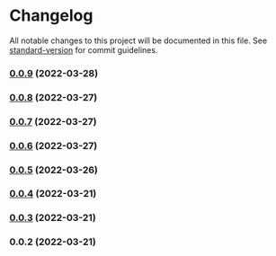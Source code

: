 # Changelog

All notable changes to this project will be documented in this file. See [standard-version](https://github.com/conventional-changelog/standard-version) for commit guidelines.

### [0.0.9](https://github.com/ParamagicDev/konnors-pc/compare/v0.0.8...v0.0.9) (2022-03-28)

### [0.0.8](https://github.com/ParamagicDev/konnors-pc/compare/v0.0.7...v0.0.8) (2022-03-27)

### [0.0.7](https://github.com/ParamagicDev/konnors-pc/compare/v0.0.6...v0.0.7) (2022-03-27)

### [0.0.6](https://github.com/ParamagicDev/konnors-pc/compare/v0.0.5...v0.0.6) (2022-03-27)

### [0.0.5](https://github.com/ParamagicDev/konnors-pc/compare/v0.0.4...v0.0.5) (2022-03-26)

### [0.0.4](https://github.com/ParamagicDev/konnors-pc/compare/v0.0.3...v0.0.4) (2022-03-21)

### [0.0.3](https://github.com/ParamagicDev/konnors-pc/compare/v0.0.2...v0.0.3) (2022-03-21)

### 0.0.2 (2022-03-21)
